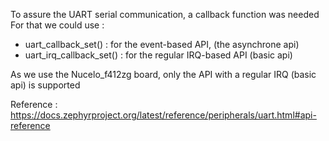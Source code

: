 To assure the UART serial communication, a callback function was needed
For that we could use : 
 * uart_callback_set() : for the event-based API, (the asynchrone api)
 * uart_irq_callback_set() :  for the regular IRQ-based API (basic api)
 
As we use the Nucelo_f412zg board, only the API with a regular IRQ (basic api) is supported

Reference : 
        https://docs.zephyrproject.org/latest/reference/peripherals/uart.html#api-reference